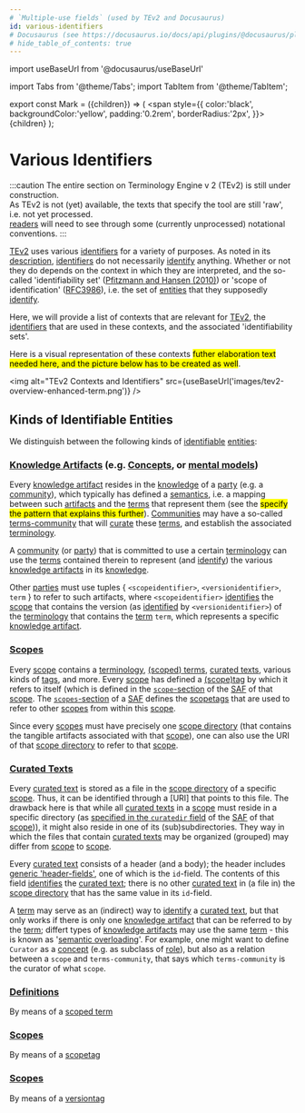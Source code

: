 ```yaml
---
# `Multiple-use fields` (used by TEv2 and Docusaurus)
id: various-identifiers
# Docusaurus (see https://docusaurus.io/docs/api/plugins/@docusaurus/plugin-content-docs#markdown-front-matter):
# hide_table_of_contents: true
---
```


import useBaseUrl from '@docusaurus/useBaseUrl'

import Tabs from '@theme/Tabs';
import TabItem from '@theme/TabItem';

<!-- Use 'Mark' as an HTML tag, e.g. <Mark>text to mark</Mark?-->
export const Mark = ({children}) => (
  <span style={{ color:'black', backgroundColor:'yellow', padding:'0.2rem', borderRadius:'2px', }}>
    {children}
  </span> );

# Various Identifiers

:::caution
The entire section on Terminology Engine v 2 (TEv2) is still under construction.<br/>
As TEv2 is not (yet) available, the texts that specify the tool are still 'raw', i.e. not yet processed.<br/>[readers](@) will need to see through some (currently unprocessed) notational conventions.
:::

[TEv2](@) uses various [identifiers](@) for a variety of purposes. As noted in its [description](identifier#short-description@), [identifiers](@) do not necessarily [identify](@) anything. Whether or not they do depends on the context in which they are interpreted, and the so-called 'identifiability set' ([Pfitzmann and Hansen (2010)](https://dud.inf.tu-dresden.de/literatur/Anon_Terminology_v0.34.pdf)) or 'scope of identification' ([RFC3986](https://datatracker.ietf.org/doc/html/rfc3986)), i.e. the set of [entities](@) that they supposedly [identify](@).

Here, we will provide a list of contexts that are relevant for [TEv2](@), the [identifiers](@) that are used in these contexts, and the associated 'identifiability sets'.

Here is a visual representation of these contexts <Mark>futher elaboration text needed here, and the picture below has to be created as well</Mark>.

<img
 alt="TEv2 Contexts and Identifiers"
 src={useBaseUrl('images/tev2-overview-enhanced-term.png')}
/>

## Kinds of Identifiable Entities

We distinguish between the following kinds of [identifiable](@) [entities](@):

### [Knowledge Artifacts](@) (e.g. [Concepts](@), or [mental models](@))

Every [knowledge artifact](@) resides in the [knowledge](@) of a [party](@) (e.g. a [community](@)), which typically has defined a [semantics](@), i.e. a mapping between such [artifacts](knowledge-artifact@) and the [terms](@) that represent them (see the <Mark>specify the pattern that explains this further</Mark>). [Communities](@) may have a so-called [terms-community](@) that will [curate](@) these [terms](@), and establish the associated [terminology](@).

A [community](@) (or [party](@)) that is committed to use a certain [terminology](@) can use the [terms](@) contained therein to represent (and [identify](@)) the various [knowledge artifacts](@) in its [knowledge](@).

Other [parties](@) must use tuples { `<scopeidentifier>`, `<versionidentifier>`, `term` } to refer to such artifacts, where `<scopeidentifier>` [identifies](@) the [scope](@) that contains the version (as [identified](@) by `<versionidentifier>`) of the [terminology](@) that contains the [term](@) `term`, which represents a specific [knowledge artifact](@).

### [Scopes](@)

Every [scope](@) contains a [terminology](@), [(scoped) terms](@), [curated texts](@), various kinds of [tags](@), and more. Every [scope](@) has defined a [(scope)tag](@) by which it refers to itself (which is defined in the [`scope`-section](/docs/tev2/spec-files/saf#terminology) of the [SAF](@) of that [scope](@). The [`scopes`-section](/docs/tev2/spec-files/saf#terminology) of a [SAF](@) defines the [scopetags](@) that are used to refer to other [scopes](@) from within this [scope](@).

Since every [scopes](@) must have precisely one [scope directory](@) (that contains the tangible artifacts associated with that [scope](@)), one can also use the URI of that [scope directory](@) to refer to that [scope](@).

### [Curated Texts](@)

Every [curated text](@) is stored as a file in the [scope directory](@) of a specific [scope](@). Thus, it can be identified through a [URI] that points to this file. The drawback here is that while all [curated texts](@) in a [scope](@) must reside in a specific directory (as [specified in the `curatedir` field](/docs/tev2/spec-files/saf#terminology) of the [SAF](@) of that [scope](@))), it might also reside in one of its (sub)subdirectories. They  way in which the files that contain [curated texts](@) may be organized (grouped) may differ from [scope](@) to [scope](@).

Every [curated text](@) consists of a header (and a body); the header includes [generic 'header-fields'](/docs/tev2/spec-files/ctext#generic-header-fields), one of which is the `id`-field. The contents of this field [identifies](@) the [curated text](@); there is no other [curated text](@) in (a file in) the [scope directory](@) that has the same value in its `id`-field.

A [term](@) may serve as an (indirect) way to [identify](@) a [curated text](@), but that only works if there is only one [knowledge artifact](@) that can be referred to by the [term](@); differt types of [knowledge artifacts](@) may use the same [term](@) - this is known as '[semantic overloading](https://en.wikipedia.org/wiki/Semantic_overload)'. For example, one might want to define `Curator` as a [concept](@) (e.g. as subclass of [role](@)), but also as a relation between a `scope` and `terms-community`, that says which `terms-community` is the curator of what `scope`.


### [Definitions](@)

By means of a [scoped term](@)


### [Scopes](@)

By means of a [scopetag](@)


### [Scopes](@)

By means of a [versiontag](@)